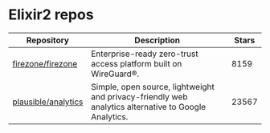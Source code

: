 # Elixir2 repos

| Repository                                                    | Description                                                                                          | Stars |
| ------------------------------------------------------------- | ---------------------------------------------------------------------------------------------------- | ----- |
| [firezone/firezone](https://github.com/firezone/firezone)     | Enterprise-ready zero-trust access platform built on WireGuard®.                                     | 8159  |
| [plausible/analytics](https://github.com/plausible/analytics) | Simple, open source, lightweight and privacy-friendly web analytics alternative to Google Analytics. | 23567 |
